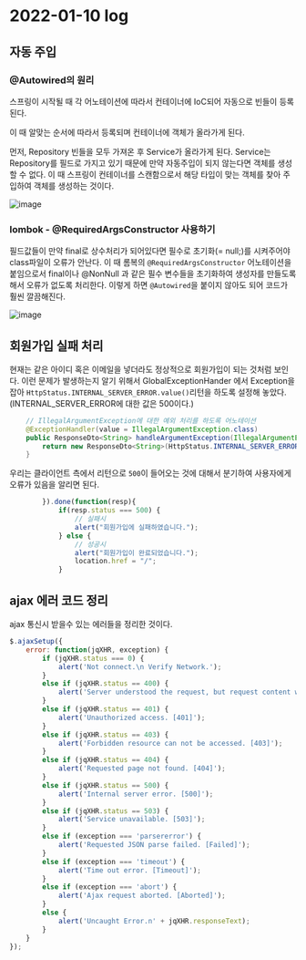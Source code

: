 # 2022-01-10 log

## 자동 주입

### @Autowired의 원리

스프링이 시작될 때 각 어노테이션에 따라서 컨테이너에 IoC되어 자동으로 빈들이 등록된다.

이 때 알맞는 순서에 따라서 등록되며 컨테이너에 객체가 올라가게 된다.

먼저, Repository 빈들을 모두 가져온 후 Service가 올라가게 된다. Service는 Repository를 필드로 가지고 있기 때문에 만약 자동주입이 되지 않는다면 객체를 생성할 수 없다. 이 때 스프링이 컨테이너를 스캔함으로서 해당 타입이 맞는 객체를 찾아 주입하여 객체를 생성하는 것이다.

![image](https://user-images.githubusercontent.com/84966961/148718810-e77aa44c-14fc-401a-ab6b-1d662e2d1d26.png)

### lombok - @RequiredArgsConstructor 사용하기

필드값들이 만약 final로 상수처리가 되어있다면 필수로 초기화(= null;)를 시켜주어야 class파일이 오류가 안난다. 이 때 롬복의 `@RequiredArgsConstructor` 어노테이션을 붙임으로서 final이나 @NonNull 과 같은 필수 변수들을 초기화하여 생성자를 만들도록 해서 오류가 없도록 처리한다. 이렇게 하면 `@Autowired`을 붙이지 않아도 되어 코드가 훨씬 깔끔해진다.

![image](https://user-images.githubusercontent.com/84966961/148718942-d0176ccd-0091-480e-b84d-ca066277bad4.png)

## 회원가입 실패 처리

현재는 같은 아이디 혹은 이메일을 넣더라도 정상적으로 회원가입이 되는 것처럼 보인다. 이런 문제가 발생하는지 알기 위해서 GlobalExceptionHander 에서 Exception을 잡아 `HttpStatus.INTERNAL_SERVER_ERROR.value()`리턴을 하도록 설정해 놓았다.(INTERNAL_SERVER_ERROR에 대한 값은 500이다.) 

```java
	// IllegalArgumentException에 대한 예외 처리를 하도록 어노테이션
	@ExceptionHandler(value = IllegalArgumentException.class)
	public ResponseDto<String> handleArgumentException(IllegalArgumentException e) {
		return new ResponseDto<String>(HttpStatus.INTERNAL_SERVER_ERROR.value(), e.getMessage()); // 500
	}
```

우리는 클라이언트 측에서 리턴으로 `500`이 들어오는 것에 대해서 분기하여 사용자에게 오류가 있음을 알리면 된다.

```js
		}).done(function(resp){
			if(resp.status === 500) {
				// 실패시
				alert("회원가입에 실패하였습니다.");
			} else {
				// 성공시 
				alert("회원가입이 완료되었습니다.");
				location.href = "/";
			}
```

## ajax 에러 코드 정리

ajax 통신시 받을수 있는 에러들을 정리한 것이다.

```js
$.ajaxSetup({
    error: function(jqXHR, exception) {
        if (jqXHR.status === 0) {
            alert('Not connect.\n Verify Network.');
        } 
        else if (jqXHR.status == 400) {
            alert('Server understood the request, but request content was invalid. [400]');
        } 
        else if (jqXHR.status == 401) {
            alert('Unauthorized access. [401]');
        } 
        else if (jqXHR.status == 403) {
            alert('Forbidden resource can not be accessed. [403]');
        } 
        else if (jqXHR.status == 404) {
            alert('Requested page not found. [404]');
        } 
        else if (jqXHR.status == 500) {
            alert('Internal server error. [500]');
        } 
        else if (jqXHR.status == 503) {
            alert('Service unavailable. [503]');
        } 
        else if (exception === 'parsererror') {
            alert('Requested JSON parse failed. [Failed]');
        } 
        else if (exception === 'timeout') {
            alert('Time out error. [Timeout]');
        } 
        else if (exception === 'abort') {
            alert('Ajax request aborted. [Aborted]');
        } 
        else {
            alert('Uncaught Error.n' + jqXHR.responseText);
        }
    }
});
```
